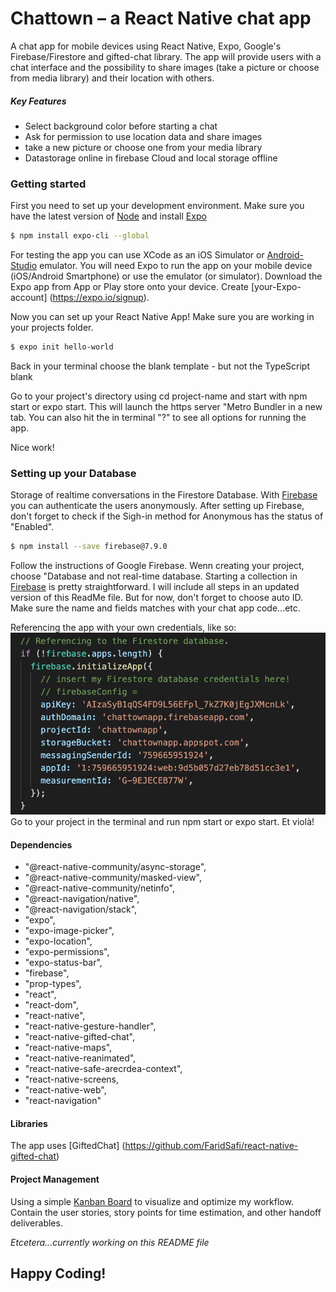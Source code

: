 # Chattown – a React Native chat app

A chat app for mobile devices using React Native, Expo, Google's Firebase/Firestore and gifted-chat library.
The app will provide users with a chat interface and the possibility to share images (take a picture or choose from media library) and their location with others.

##### Key Features
- Select background color before starting a chat
- Ask for permission to use location data and share images
- take a new picture or choose one from your media library
- Datastorage online in firebase Cloud and local storage offline

### Getting started
First you need to set up your development environment. Make sure you have the latest version of [Node](https://nodejs.org/en/) and install [Expo](https://expo.io/)
```sh
$ npm install expo-cli --global
 ```
For testing the app you can use XCode as an iOS Simulator or [Android-Studio](https://developer.android.com/studio) emulator. You will need Expo to run the app on your mobile device (iOS/Android Smartphone) or use the emulator (or simulator). Download the Expo app from App or Play store onto your device.
Create [your-Expo-account] (https://expo.io/signup).

Now you can set up your React Native App! Make sure you are working in your projects folder.
```sh
$ expo init hello-world
```
Back in your terminal choose the blank template - but not the TypeScript blank

Go to your project's directory using cd project-name and start with npm start or expo start. This will launch the https server "Metro Bundler in a new tab. You can also hit the in terminal "?" to see all options for running the app. 

Nice work!

### Setting up your Database
Storage of realtime conversations in the Firestore Database. With [Firebase](https://firebase.google.com/docs) you can authenticate the users anonymously. After setting up Firebase, don't forget to check if the Sigh-in method for Anonymous has the status of "Enabled". 

```sh
$ npm install --save firebase@7.9.0
```
Follow the instructions of Google Firebase. Wenn creating your project, choose "Database and not real-time database. Starting a collection in [Firebase](https://firebase.google.com/docs/firestore/using-console) is pretty straightforward. I will include all steps in an updated version of this ReadMe file. But for now, don't forget to choose auto ID. Make sure the name and fields matches with your chat app code...etc. 

Referencing the app with your own credentials, like so:
![code to be replaced](/assets/credentials_firestore.png)
Go to your project in the terminal and run npm start or expo start. Et violà!

#### Dependencies 
 - "@react-native-community/async-storage",
 - "@react-native-community/masked-view",
 - "@react-native-community/netinfo",
 - "@react-navigation/native",
 - "@react-navigation/stack",
 - "expo",
 - "expo-image-picker",
 - "expo-location",
 - "expo-permissions",
 - "expo-status-bar",
 - "firebase",
 - "prop-types",
 - "react",
 - "react-dom",
 - "react-native",
 - "react-native-gesture-handler",
 -  "react-native-gifted-chat",
 - "react-native-maps",
 - "react-native-reanimated",
 - "react-native-safe-arecrdea-context",
 - "react-native-screens,
 - "react-native-web",
 - "react-navigation"

#### Libraries
The app uses [GiftedChat] (https://github.com/FaridSafi/react-native-gifted-chat)

#### Project Management
Using a simple [Kanban Board](https://trello.com/b/51GCsgP5/native-react-chat-app) to visualize and optimize my workflow. Contain the user stories, story points for time estimation, and other handoff deliverables. 

*Etcetera...currently working on this README file*

 ## Happy Coding!